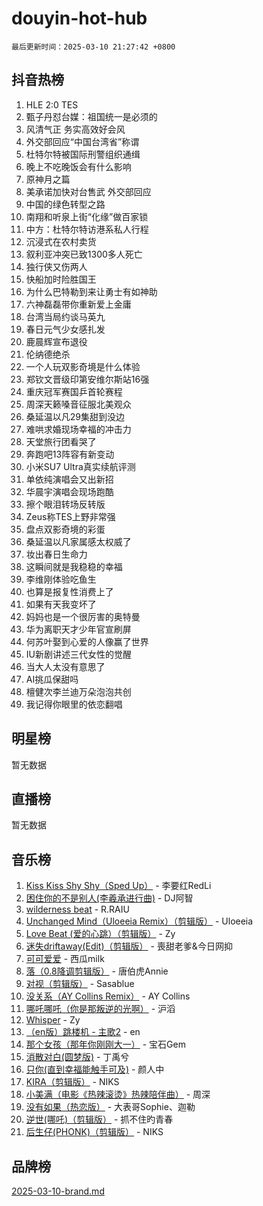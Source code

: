 # douyin-hot-hub

`最后更新时间：2025-03-10 21:27:42 +0800`

## 抖音热榜

1. HLE 2:0 TES
1. 甄子丹怼台媒：祖国统一是必须的
1. 风清气正 务实高效好会风
1. 外交部回应“中国台湾省”称谓
1. 杜特尔特被国际刑警组织通缉
1. 晚上不吃晚饭会有什么影响
1. 原神月之篇
1. 美承诺加快对台售武 外交部回应
1. 中国的绿色转型之路
1. 南翔和听泉上街“化缘”做百家锁
1. 中方：杜特尔特访港系私人行程
1. 沉浸式在农村卖货
1. 叙利亚冲突已致1300多人死亡
1. 独行侠又伤两人
1. 快船加时险胜国王
1. 为什么巴特勒到来让勇士有如神助
1. 六神磊磊带你重新爱上金庸
1. 台湾当局约谈马英九
1. 春日元气少女感扎发
1. 鹿晨辉宣布退役
1. 伦纳德绝杀
1. 一个人玩双影奇境是什么体验
1. 郑钦文晋级印第安维尔斯站16强
1. 重庆冠军赛国乒首轮赛程
1. 周深天籁嗓音征服北美观众
1. 桑延温以凡29集甜到没边
1. 难哄求婚现场幸福的冲击力
1. 天堂旅行团看哭了
1. 奔跑吧13阵容有新变动
1. 小米SU7 Ultra真实续航评测
1. 单依纯演唱会又出新招
1. 华晨宇演唱会现场跑酷
1. 擦个眼泪转场反转版
1. Zeus称TES上野非常强
1. 盘点双影奇境的彩蛋
1. 桑延温以凡家属感太权威了
1. 妆出春日生命力
1. 这瞬间就是我稳稳的幸福
1. 李维刚体验吃鱼生
1. 也算是报复性消费上了
1. 如果有天我变坏了
1. 妈妈也是一个很厉害的奥特曼
1. 华为离职天才少年官宣刷屏
1. 何苏叶娶到心爱的人像赢了世界
1. IU新剧讲述三代女性的觉醒
1. 当大人太没有意思了
1. AI‌挑瓜保甜吗
1. 檀健次李兰迪万朵泡泡共创
1. 我记得你眼里的依恋翻唱

## 明星榜

暂无数据

## 直播榜

暂无数据

## 音乐榜

1. [Kiss Kiss Shy Shy（Sped Up）](https://sf3-cdn-tos.douyinstatic.com/obj/tos-cn-ve-2774/oYpXDAeGgQK0zfPaji7iKUixpCXFGILeLGmvYA) - 李要红RedLi
1. [困住你的不是别人(李羲承进行曲)](https://sf5-hl-cdn-tos.douyinstatic.com/obj/tos-cn-ve-2774/okWrrVL1iQGZbfHVeCPAe7IaerYfM2jEQi5mNI) - DJ阿智
1. [wilderness beat](https://sf3-cdn-tos.douyinstatic.com/obj/tos-cn-ve-2774/o0oBmODSFCpfFdLRGzAAFC2ah9AIMEQfAOueVE) - R.RAIU
1. [Unchanged Mind（Uloeeia Remix）（剪辑版）](https://sf3-cdn-tos.douyinstatic.com/obj/tos-cn-ve-2774/oIHYu1YfsziJqmggAqBsXOiiI2Y1QB6I61RsMW) - Uloeeia
1. [Love Beat  (爱的心跳）（剪辑版）](https://sf3-cdn-tos.douyinstatic.com/obj/tos-cn-ve-2774/oUlARwvEINIisZ9nCnKMZiYFGfCCYLtDADDBge) - Zy
1. [迷失driftaway(Edit)（剪辑版）](https://sf3-cdn-tos.douyinstatic.com/obj/tos-cn-ve-2774/ogaa1xGNeFO6FCaMgO8PzzAceEI4fBLDMi15H3) - 喪甜老爹&今日网抑
1. [可可爱爱](https://sf5-hl-cdn-tos.douyinstatic.com/obj/tos-cn-ve-2774/0deb1e75aea643b9927ba26aaafa29dd) - 西瓜milk
1. [落（0.8降调剪辑版）](https://sf3-cdn-tos.douyinstatic.com/obj/tos-cn-ve-2774/ociN0WUv3APijBYr6DUmAHmdkZ5MjM6gIF3iA) - 唐伯虎Annie
1. [对视（剪辑版）](https://sf3-cdn-tos.douyinstatic.com/obj/tos-cn-ve-2774/ogKtIhiB0WfAa18F9z3uWODMtZi2ysB1VuAIsQ) - Sasablue
1. [没关系（AY Collins Remix）](https://sf5-hl-cdn-tos.douyinstatic.com/obj/tos-cn-ve-2774/oIBbI5Ghw4zdUCQMJrDEFaAQilZP3EIDSi7MW) - AY Collins
1. [哪吒哪吒（你是那叛逆的光啊）](https://sf5-hl-cdn-tos.douyinstatic.com/obj/tos-cn-ve-2774/oUkQCgCDnBanFehFEFQDxCQntAOIfp9gyZYFVo) - 沪滔
1. [Whisper](https://sf3-cdn-tos.douyinstatic.com/obj/tos-cn-ve-2774/oEeYKDxIDCFuArkftgkGqCnG7xZtRC2rEMKBQi) - Zy
1. [（en版）跳楼机 - 主歌2](https://sf3-cdn-tos.douyinstatic.com/obj/tos-cn-ve-2774/oklN6GvgQ2L8DpPeaAGf1gPeyKzjXFwHIwoCZv) - en
1. [那个女孩（那年你刚刚大一）](https://sf3-cdn-tos.douyinstatic.com/obj/tos-cn-ve-2774/o4IZw7TlivwiBBBMA2rIgWrGNIrjFroh6bPqQ) - 宝石Gem
1. [消散对白(圆梦版)](https://sf3-cdn-tos.douyinstatic.com/obj/tos-cn-ve-2774/og4jB5I5IizzoZVAAAzWgBMAsMDWoArfwBOiFs) - 丁禹兮
1. [只你(直到幸福能触手可及)](https://sf3-cdn-tos.douyinstatic.com/obj/tos-cn-ve-2774/o0lBkRDzFTeaVSUz3ZZSCBVtZ5DIMQGfgmEAuE) - 颜人中
1. [KIRA（剪辑版）](https://sf3-cdn-tos.douyinstatic.com/obj/tos-cn-ve-2774/o0Bq3TvdHqOfzihWrHyABMociuMA3Inwsbx9Wi) - NIKS
1. [小美满（电影《热辣滚烫》热辣陪伴曲）](https://sf3-cdn-tos.douyinstatic.com/obj/tos-cn-ve-2774/o0GAn2lSgfZIDUgtevCGDQYnFg4CwnrBaxbTZL) - 周深
1. [没有如果（热恋版）](https://sf5-hl-cdn-tos.douyinstatic.com/obj/tos-cn-ve-2774/o4iETqbxIThtCXlBeV0DfAhZsbCFGhagYupnMx) - 大表哥Sophie、迦勒
1. [逆世(哪吒)（剪辑版）](https://sf3-cdn-tos.douyinstatic.com/obj/tos-cn-ve-2774/oMIEZAfEogrLnzfDWMBiZKCWuXIUFLtRDsOFWs) - 抓不住旳青春
1. [后生仔(PHONK)（剪辑版）](https://sf5-hl-cdn-tos.douyinstatic.com/obj/tos-cn-ve-2774/o0TzmfumdQAJ1aGG9F5LfTXIYeGcqYKRPAeFdJ) - NIKS

## 品牌榜

[2025-03-10-brand.md](2025-03-10-brand.md)

